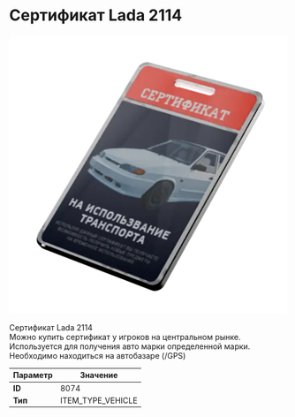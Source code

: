 # Сертификат Lada 2114

![Item Image](../img/8074.webp?raw=true)

Сертификат Lada 2114<br>Можно купить сертификат у игроков на центральном рынке.<br>Используется для получения авто марки определенной марки.<br>Необходимо находиться на автобазаре (/GPS)


| Параметр | Значение |
|----------|----------|
| **ID** | 8074 |
| **Тип** | ITEM_TYPE_VEHICLE |

